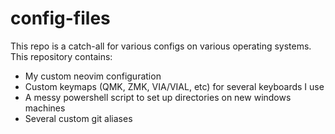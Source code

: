 # config-files
This repo is a catch-all for various configs on various operating systems. This repository contains:

- My custom neovim configuration
- Custom keymaps (QMK, ZMK, VIA/VIAL, etc) for several keyboards I use
- A messy powershell script to set up directories on new windows machines
- Several custom git aliases
